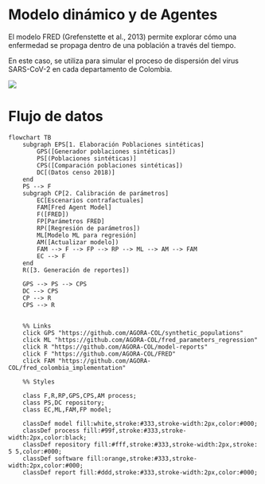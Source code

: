 # Modelo dinámico y de Agentes

El modelo FRED (Grefenstette et al., 2013) permite explorar cómo una enfermedad se propaga dentro de una población a través del tiempo.

En este caso, se utiliza para simular el proceso de dispersión del virus SARS-CoV-2 en cada departamento de Colombia.

![](images/image.png)

# Flujo de datos

```mermaid
flowchart TB
    subgraph EPS[1. Elaboración Poblaciones sintéticas]
        GPS([Generador poblaciones sintéticas])
        PS[(Poblaciones sintéticas)]
        CPS([Comparación poblaciones sintéticas])
        DC[(Datos censo 2018)]
    end 
    PS --> F
    subgraph CP[2. Calibración de parámetros]
        EC[Escenarios contrafactuales]
        FAM[Fred Agent Model]
        F([FRED])
        FP[Parámetros FRED]
        RP([Regresión de parámetros])
        ML[Modelo ML para regresión]
        AM([Actualizar modelo])
        FAM --> F --> FP --> RP --> ML --> AM --> FAM
        EC --> F
    end
    R([3. Generación de reportes])

    GPS --> PS --> CPS
    DC --> CPS
    CP --> R
    CPS --> R


    %% Links
    click GPS "https://github.com/AGORA-COL/synthetic_populations"
    click ML "https://github.com/AGORA-COL/fred_parameters_regression"
    click R "https://github.com/AGORA-COL/model-reports"
    click F "https://github.com/AGORA-COL/FRED"
    click FAM "https://github.com/AGORA-COL/fred_colombia_implementation"

    %% Styles

    class F,R,RP,GPS,CPS,AM process;
    class PS,DC repository;
    class EC,ML,FAM,FP model;

    classDef model fill:white,stroke:#333,stroke-width:2px,color:#000;
    classDef process fill:#99f,stroke:#333,stroke-width:2px,color:black;
    classDef repository fill:#fff,stroke:#333,stroke-width:2px,stroke: 5 5,color:#000;
    classDef software fill:orange,stroke:#333,stroke-width:2px,color:#000;
    classDef report fill:#ddd,stroke:#333,stroke-width:2px,color:#000;
```

